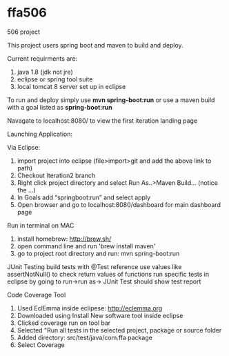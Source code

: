 # ffa506
506 project

This project users spring boot and maven to build and deploy. 

Current requirments are:
  1. java 1.8 (jdk not jre)
  2. eclipse or spring tool suite
  3. local tomcat 8 server set up in eclipse

To run and deploy simply use <b>mvn spring-boot:run</b> or use a maven build with a goal listed as <b>spring-boot:run</b>

Navagate to localhost:8080/ to view the first iteration landing page

Launching Application:

Via Eclipse:
1. import project into eclipse (file­>import­>git and add the above link to path)
2. Checkout Iteration2 branch
3. Right click project directory and select Run As..­>Maven Build… (notice the …)
4. In Goals add “spring­boot:run” and select apply
5. Open browser and go to localhost:8080/dashboard for main dashboard page

Run in terminal on MAC
1. install homebrew: http://brew.sh/
2. open command line and run 'brew install maven'
3. go to project root directory and run: mvn spring-boot:run


JUnit Testing
build tests with @Test reference
use values like assertNotNull() to check return values of functions
run specific tests in eclipse by going to run->run as-> JUnit Test
should show test report

Code Coverage Tool
1. Used EclEmma inside eclipese: http://eclemma.org
2. Downloaded using Install New software tool inside eclipse
3. Clicked coverage run on tool bar
4. Selected "Run all tests in the selected project, package or source folder
5. Added directory: src/test/java/com.ffa package
6. Select Coverage








